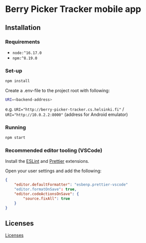 # Berry Picker Tracker mobile app

## Installation

### Requirements

- `node:^16.17.0`
- `npm:^8.19.0`

### Set-up

```bash
npm install
```

Create a .env-file to the project root with following:
```bash
URI=<backend-address>
```
e.g. `URI="http://berry-picker-tracker.cs.helsinki.fi"` / `URI="http://10.0.2.2:8000"` (address for Android emulator)

### Running

```bash
npm start
```

### Recommended editor tooling (VSCode)

Install the [ESLint](https://marketplace.visualstudio.com/items?itemName=dbaeumer.vscode-eslint) and [Prettier](https://marketplace.visualstudio.com/items?itemName=esbenp.prettier-vscode) extensions.

Open your user settings and add the following:

```json
{
	"editor.defaultFormatter": "esbenp.prettier-vscode"
	"editor.formatOnSave": true,
	"editor.codeActionsOnSave": {
		"source.fixAll": true
	}
}
```

## Licenses

[Licenses](https://github.com/hy-ohtu-syksy-22-bpt/berry-picker-tracker/tree/main/licenses)
